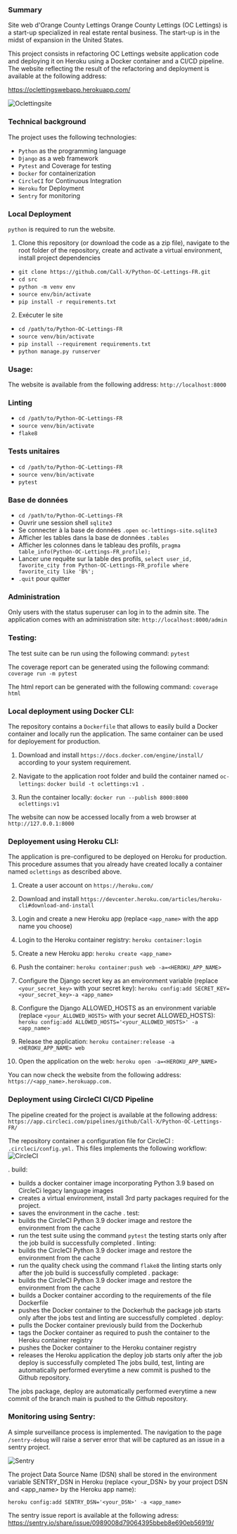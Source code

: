 ### Summary
Site web d'Orange County Lettings
Orange County Lettings (OC Lettings) is a start-up specialized in real estate rental business. The start-up is in the midst of expansion in the United States.

This project consists in refactoring OC Lettings website application code and deploying it on Heroku using a Docker container and a CI/CD pipeline. The website reflecting the result of the refactoring and deployment is available at the following address:

https://oclettingswebapp.herokuapp.com/

![Oclettingsite](oclettingsite_home.jpg)

### Technical background
The project uses the following technologies:

- `Python` as the programming language
- `Django` as a web framework
- `Pytest` and Coverage for testing
- `Docker` for containerization
- `CircleCI` for Continuous Integration
- `Heroku` for Deployment
- `Sentry` for monitoring

### Local Deployment
`python` is required to run the website.

1. Clone this repository (or download the code as a zip file), navigate to the root folder of the repository, create and activate a virtual environment, install project dependencies

- `git clone https://github.com/Call-X/Python-OC-Lettings-FR.git`
- `cd src`
- `python -m venv env`
- `source env/bin/activate`
- `pip install -r requirements.txt`

2. Exécuter le site

- `cd /path/to/Python-OC-Lettings-FR`
- `source venv/bin/activate`
- `pip install --requirement requirements.txt`
- `python manage.py runserver`
### Usage:
The website is available from the following address:
`http://localhost:8000`
### Linting
- `cd /path/to/Python-OC-Lettings-FR`
- `source venv/bin/activate`
- `flake8`

### Tests unitaires
- `cd /path/to/Python-OC-Lettings-FR`
- `source venv/bin/activate`
- `pytest`

### Base de données
- `cd /path/to/Python-OC-Lettings-FR`
- Ouvrir une session shell `sqlite3`
- Se connecter à la base de données `.open oc-lettings-site.sqlite3`
- Afficher les tables dans la base de données `.tables`
- Afficher les colonnes dans le tableau des profils, `pragma table_info(Python-OC-Lettings-FR_profile);`
- Lancer une requête sur la table des profils, `select user_id, favorite_city from
  Python-OC-Lettings-FR_profile where favorite_city like 'B%';`
- `.quit` pour quitter

### Administration
Only users with the status superuser can log in to the admin site.
The application comes with an administration site:
`http://localhost:8000/admin`
### Testing:
The test suite can be run using the following command:
`pytest`

The coverage report can be generated using the following command:
`coverage run -m pytest`

The html report can be generated with the following command:
`coverage html`

### Local deployment using Docker CLI:
The repository contains a `Dockerfile` that allows to easily build a Docker container and locally run the application. The same container can be used for deployement for production.

1. Download and install `https://docs.docker.com/engine/install/` according to your system requirement.

2. Navigate to the application root folder and build the container named `oc-lettings`:
`docker build -t oclettings:v1 .`

3. Run the container locally:
`docker run --publish 8000:8000 oclettings:v1`

The website can now be accessed locally from a web browser at `http://127.0.0.1:8000`
### Deployement using Heroku CLI:
The application is pre-configured to be deployed on Heroku for production. This procedure assumes that you already have created locally a container named `oclettings` as described above.

1. Create a user account on `https://heroku.com/`

2. Download and install `https://devcenter.heroku.com/articles/heroku-cli#download-and-install`

3. Login and create a new Heroku app (replace `<app_name>` with the app name you choose)

4. Login to the Heroku container registry:
`heroku container:login`

5. Create a new Heroku app:
`heroku create <app_name>`

6. Push the container:
`heroku container:push web -a=<HEROKU_APP_NAME>`

7. Configure the Django secret key as an environment variable (replace `<your_secret_key>` with your secret key):
`heroku config:add SECRET_KEY=<your_secret_key>-a <app_name>`

8. Configure the Django ALLOWED_HOSTS as an environment variable (replace `<your_ALLOWED_HOSTS>` with your secret ALLOWED_HOSTS):
`heroku config:add ALLOWED_HOSTS='<your_ALLOWED_HOSTS>' -a <app_name>`

9. Release the application:
`heroku container:release -a <HEROKU_APP_NAME> web`

10. Open the application on the web:
`heroku open -a=<HEROKU_APP_NAME>`

You can now check the website from the following address: 
`https://<app_name>.herokuapp.com.`
### Deployment using CircleCI CI/CD Pipeline
The pipeline created for the project is available at the following address: 
`https://app.circleci.com/pipelines/github/Call-X/Python-OC-Lettings-FR/`

The repository container a configuration file for CircleCI : `.circleci/config.yml.` This files implements the following workflow:
![CircleCI](circleci_success.jpg)

. build:
  - builds a docker container image incorporating Python 3.9 based on CircleCi legacy language images
  - creates a virtual environment, install 3rd party packages required for the project.
  - saves the environment in the cache
. test:
  - builds the CircleCI Python 3.9 docker image and restore the environment from the cache
  - run the test suite using the command `pytest`
  the testing starts only after the job build is successfully completed
. linting:
  - builds the CircleCI Python 3.9 docker image and restore the environment from the cache
  - run the quality check using the command `flake8`
  the linting starts only after the job build is successfully completed
. package:
  - builds the CircleCI Python 3.9 docker image and restore the environment from the cache
  - builds a Docker container according to the requirements of the file Dockerfile
  - pushes the Docker container to the Dockerhub
  the package job starts only after the jobs test and linting are successfully completed
. deploy:
  - pulls the Docker container previously build from the Dockerhub
  - tags the Docker container as required to push the container to the Heroku container registry
  - pushes the Docker container to the Heroku container registry
  - releases the Heroku application
  the deploy job starts only after the job deploy is successfully completed
  The jobs build, test, linting are automatically performed everytime a new commit is pushed to the Github repository.

The jobs package, deploy are automatically performed everytime a new commit of the branch main is pushed to the Github repository.

### Monitoring using Sentry:
A simple surveillance process is implemented. The navigation to the page 
`/sentry-debug` will raise a server error that will be captured as an issue in a sentry project.

![Sentry](Sentry.jpg)

The project Data Source Name (DSN) shall be stored in the environment variable SENTRY_DSN in Heroku (replace <your_DSN> by your project DSN and <app_name> by the Heroku app name):

`heroku config:add SENTRY_DSN='<your_DSN>' -a <app_name>`

The sentry issue report is available at the following adress:
https://sentry.io/share/issue/0989008d79064395bbeb8e690eb56919/

